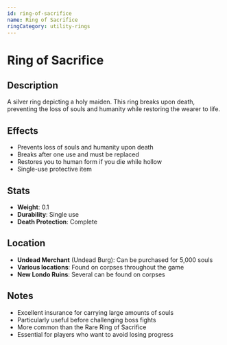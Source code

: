 ```yaml
---
id: ring-of-sacrifice
name: Ring of Sacrifice
ringCategory: utility-rings
---
```


# Ring of Sacrifice

## Description
A silver ring depicting a holy maiden. This ring breaks upon death, preventing the loss of souls and humanity while restoring the wearer to life.

## Effects
- Prevents loss of souls and humanity upon death
- Breaks after one use and must be replaced
- Restores you to human form if you die while hollow
- Single-use protective item

## Stats
- **Weight**: 0.1
- **Durability**: Single use
- **Death Protection**: Complete

## Location
- **Undead Merchant** (Undead Burg): Can be purchased for 5,000 souls
- **Various locations**: Found on corpses throughout the game
- **New Londo Ruins**: Several can be found on corpses

## Notes
- Excellent insurance for carrying large amounts of souls
- Particularly useful before challenging boss fights
- More common than the Rare Ring of Sacrifice
- Essential for players who want to avoid losing progress
